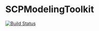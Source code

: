 # SCPModelingToolkit

[![Build Status](https://github.com/benchung/SCPModelingToolkit.jl/actions/workflows/CI.yml/badge.svg?branch=master)](https://github.com/benchung/SCPModelingToolkit.jl/actions/workflows/CI.yml?query=branch%3Amaster)

